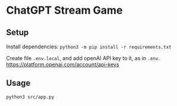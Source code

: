 # ChatGPT Stream Game

## Setup

Install dependencies: `python3 -m pip install -r requirements.txt`

Create file `.env.local`, and add openAI API key to it, as in `.env`. https://platform.openai.com/account/api-keys

## Usage

`python3 src/app.py`
